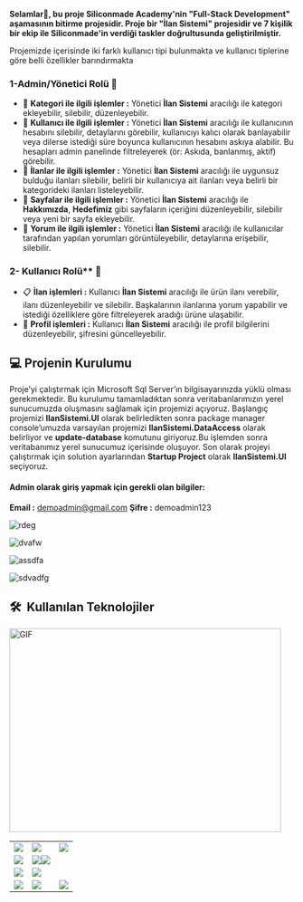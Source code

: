**Selamlar:wave:, bu proje Siliconmade Academy'nin "Full-Stack Development" aşamasının bitirme projesidir. Proje bir "İlan Sistemi" projesidir ve 7 kişilik bir ekip ile Siliconmade'in verdiği taskler doğrultusunda geliştirilmiştir.**

Projemizde içerisinde iki farklı kullanıcı tipi bulunmakta ve kullanıcı tiplerine göre belli özellikler barındırmakta

### 1-Admin/Yönetici Rolü :briefcase:
* :eyes: **Kategori ile ilgili işlemler :** Yönetici **İlan Sistemi** aracılığı ile kategori ekleyebilir, silebilir, düzenleyebilir.
* :man: **Kullanıcı ile ilgili işlemler :** Yönetici **İlan Sistemi** aracılığı ile kullanıcının hesabını silebilir, detaylarını görebilir, kullanıcıyı kalıcı olarak banlayabilir veya dilerse istediği süre boyunca kullanıcının hesabını askıya alabilir. Bu hesapları admin panelinde filtreleyerek (ör: Askıda, banlanmış, aktif) görebilir.
* :page_with_curl: **İlanlar ile ilgili işlemler :** Yönetici **İlan Sistemi** aracılığı ile uygunsuz bulduğu ilanları silebilir, belirli bir kullanıcıya ait ilanları veya belirli bir kategorideki ilanları listeleyebilir.
* :newspaper: **Sayfalar ile ilgili işlemler :**  Yönetici **İlan Sistemi** aracılığı ile **Hakkımızda**, **Hedefimiz** gibi sayfaların içeriğini düzenleyebilir, silebilir veya yeni bir sayfa ekleyebilir.
* :speech_balloon: **Yorum ile ilgili işlemler :** Yönetici **İlan Sistemi** aracılığı ile kullanıcılar tarafından yapılan yorumları görüntüleyebilir, detaylarına erişebilir, silebilir.

  
### 2- Kullanıcı Rolü** :bust_in_silhouette:
* :clipboard: **İlan işlemleri :** Kullanıcı **İlan Sistemi** aracılığı ile ürün ilanı verebilir, ilanı düzenleyebilir ve silebilir. Başkalarının ilanlarına yorum yapabilir ve istediği özelliklere göre filtreleyerek aradığı ürüne ulaşabilir.
* :man: **Profil işlemleri :** Kullanıcı **İlan Sistemi** aracılığı ile profil bilgilerini düzenleyebilir, şifresini güncelleyebilir.

## :computer: Projenin Kurulumu
Proje’yi çalıştırmak için Microsoft Sql Server’ın bilgisayarınızda yüklü olması gerekmektedir. Bu kurulumu tamamladıktan sonra veritabanlarımızın yerel sunucumuzda oluşmasını sağlamak için projemizi açıyoruz. Başlangıç projemizi **IlanSistemi.UI** olarak belirledikten sonra package manager console’umuzda varsayılan projemizi **IlanSistemi.DataAccess** olarak belirliyor ve **update-database** komutunu giriyoruz.Bu işlemden sonra veritabanımız yerel sunucumuz içerisinde oluşuyor. Son olarak projeyi çalıştırmak için solution ayarlarından **Startup Project**  olarak **IlanSistemi.UI** seçiyoruz.

#### Admin olarak giriş yapmak için gerekli olan bilgiler:

**Email :** demoadmin@gmail.com
**Şifre :** demoadmin123

![rdeg](https://github.com/furkansenol/p011-ilan-sistemi/assets/129130103/bfdbf969-2e68-4549-9319-1a3819c1f547)

![dvafw](https://github.com/furkansenol/p011-ilan-sistemi/assets/129130103/539a0657-a4f5-4fa8-8a0f-20d37ef351cc)

![assdfa](https://github.com/furkansenol/p011-ilan-sistemi/assets/129130103/7672b012-098a-47d2-8c2c-b6c9f4b55742)

![sdvadfg](https://github.com/furkansenol/p011-ilan-sistemi/assets/129130103/c1a3e082-a3d5-4f6a-8702-efb560539953)

<h2> 🛠 &nbsp;Kullanılan Teknolojiler</h2>

<img alt="GIF" src="https://giphy.com/embed/2IudUHdI075HL02Pkk" width="480" height="360" frameBorder="0" class="giphy-embed" allowFullScreen>

<table style"float:right;">
  <tr>
    <td><img src="https://img.shields.io/badge/-JavaScript-black?style=flat&logo=javascript"/></td>
    <td><img src="https://img.shields.io/badge/-HTML5-E34F26?style=flat&logo=html5&logoColor=white"></td>
    <td><img src="https://img.shields.io/badge/-Identity-5C2D91?style=flat&logo=.net&logoColor=white"/></td>
  </tr>
  <tr>
    <td><img src="https://img.shields.io/badge/-AutoMapper-5C2D91?style=flat&logo=.net&logoColor=white"/</td>
    <td><img src="https://img.shields.io/badge/-EntityFramework-5C2D91?style=flat&logo=.net&logoColor=white"/><img src="https://img.shields.io/badge/-ASP.NET-5C2D91?style=flat&logo=.net&logoColor=white"/></td>
  </tr>
  <tr>
    <td><img src="https://img.shields.io/badge/-Github-black?style=flat&logo=github"/></td>
    <td> <img src="https://img.shields.io/badge/-Git-black?style=flat&logo=git"/></td>
  </tr>
  <tr>
    <td><img src="https://img.shields.io/badge/-Bootstrap-563D7C?style=flat&logo=bootstrap"/></td>
 		<td><img src="https://img.shields.io/badge/-CSS3-1572B6?style=flat&logo=css3"/></td>
    <td><img src="https://img.shields.io/badge/-Sql%20Server-CC2927?style=flat-square&logo=microsoft-sql-server&logoColor=ffffff"/></td>
  </tr>
</table>
